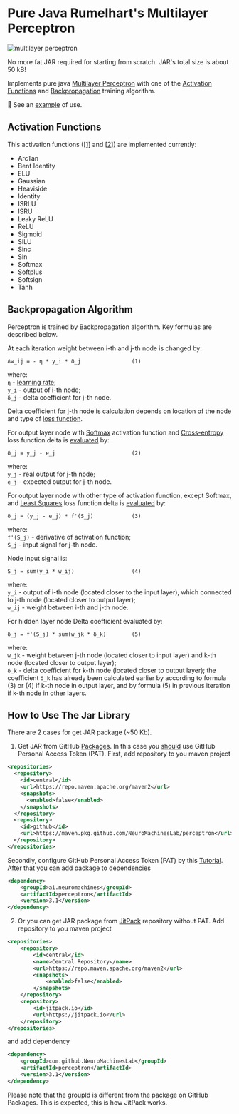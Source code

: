 # Pure Java Rumelhart's Multilayer Perceptron

![multilayer perceptron](https://github.com/user-attachments/assets/1872114f-4727-43fe-a0ca-9c661a66c071)

No more fat JAR required for starting from scratch. JAR's total size is about 50 kB!

Implements pure java [Multilayer Perceptron](https://en.wikipedia.org/wiki/Multilayer_perceptron)
with one of the [Activation Functions](https://en.wikipedia.org/wiki/Activation_function)
and [Backpropagation](https://en.wikipedia.org/wiki/Backpropagation) training algorithm.

📰 See an [example](examples/src/main/java/ai/neuromachines/examples/TrainingSample.java) of use.

## Activation Functions

This activation functions ([[1]](https://en.wikipedia.org/wiki/Activation_function) and
[[2]](https://ru.wikipedia.org/wiki/%D0%A4%D1%83%D0%BD%D0%BA%D1%86%D0%B8%D1%8F_%D0%B0%D0%BA%D1%82%D0%B8%D0%B2%D0%B0%D1%86%D0%B8%D0%B8))
are implemented currently:
- ArcTan
- Bent Identity
- ELU
- Gaussian
- Heaviside
- Identity
- ISRLU
- ISRU
- Leaky ReLU
- ReLU
- Sigmoid
- SiLU
- Sinc
- Sin
- Softmax
- Softplus
- Softsign
- Tanh

## Backpropagation Algorithm

Perceptron is trained by Backpropagation algorithm. Key formulas are described below.

At each iteration weight between i-th and j-th node is changed by:
```
Δw_ij = - η * y_i * δ_j                (1)
```
where: <br>
`η` - [learning rate](https://en.wikipedia.org/wiki/Learning_rate); <br>
`y_i` - output of i-th node; <br>
`δ_j` - delta coefficient for j-th node.

Delta coefficient for j-th node is calculation depends on location of the node
and type of [loss function](https://en.wikipedia.org/wiki/Loss_function).

For output layer node with [Softmax](https://en.wikipedia.org/wiki/Activation_function) activation function
and [Cross-entropy](https://en.wikipedia.org/wiki/Cross-entropy) loss function
delta is [evaluated](https://habr.com/ru/articles/155235) by:
```
δ_j = y_j - e_j                        (2)
```
where: <br>
`y_j` - real output for j-th node; <br>
`e_j` - expected output for j-th node.

For output layer node with other type of activation function, except Softmax, and
[Least Squares](https://en.wikipedia.org/wiki/Least_squares) loss function
delta is [evaluated](https://en.wikipedia.org/wiki/Backpropagation) by:
```
δ_j = (y_j - e_j) * f'(S_j)            (3)
```
where: <br>
`f'(S_j)` - derivative of activation function; <br>
`S_j` - input signal for j-th node.

Node input signal is:
```
S_j = sum(y_i * w_ij)                  (4)
```
where: <br>
`y_i` - output of i-th node (located closer to the input layer), which connected to j-th node (located closer to output layer); <br>
`w_ij` - weight between i-th and j-th node.

For hidden layer node Delta coefficient evaluated by:
```
δ_j = f'(S_j) * sum(w_jk * δ_k)        (5)
```
where: <br>
`w_jk` - weight between j-th node (located closer to input layer) and k-th node (located closer to output layer); <br>
`δ_k` - delta coefficient for k-th node (located closer to output layer);
        the coefficient `δ_k` has already been calculated earlier by according to formula (3) or (4)
        if k-th node in output layer, and by formula (5) in previous iteration if k-th node in other layers.  

## How to Use The Jar Library

There are 2 cases for get JAR package (~50 Kb).

1. Get JAR from GitHub [Packages](https://github.com/orgs/NeuroMachinesLab/packages?repo_name=perceptron).
In this case you [should](https://stackoverflow.com/questions/72732582/using-github-packages-without-personal-access-token)
use GitHub Personal Access Token (PAT). First, add repository to you maven project
```xml
<repositories>
  <repository>
    <id>central</id>
    <url>https://repo.maven.apache.org/maven2</url>
    <snapshots>
      <enabled>false</enabled>
    </snapshots>
  </repository>
  <repository>
    <id>github</id>
    <url>https://maven.pkg.github.com/NeuroMachinesLab/perceptron</url>
  </repository>
</repositories>
```
Secondly, configure GitHub Personal Access Token (PAT) by this
[Tutorial](https://docs.github.com/en/packages/working-with-a-github-packages-registry/working-with-the-apache-maven-registry).
After that you can add package to dependencies
```xml
<dependency>
    <groupId>ai.neuromachines</groupId>
    <artifactId>perceptron</artifactId>
    <version>3.1</version>
</dependency>
```

2. Or you can get JAR package from [JitPack](https://jitpack.io/#NeuroMachinesLab/perceptron) repository without PAT.
Add repository to you maven project
```xml
<repositories>
    <repository>
        <id>central</id>
        <name>Central Repository</name>
        <url>https://repo.maven.apache.org/maven2</url>
        <snapshots>
            <enabled>false</enabled>
        </snapshots>
    </repository>
    <repository>
        <id>jitpack.io</id>
        <url>https://jitpack.io</url>
    </repository>
</repositories>
```
and add dependency
```xml
<dependency>
    <groupId>com.github.NeuroMachinesLab</groupId>
    <artifactId>perceptron</artifactId>
    <version>3.1</version>
</dependency>
```
Please note that the groupId is different from the package on GitHub Packages.
This is expected, this is how JitPack works.
